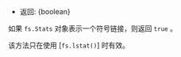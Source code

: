 <!-- YAML
added: v0.1.10
-->

* 返回: {boolean}

如果 `fs.Stats` 对象表示一个符号链接，则返回 `true` 。

该方法只在使用 [`fs.lstat()`] 时有效。

